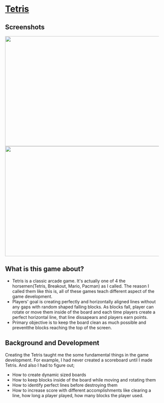 # [Tetris](https://fikretgezer.itch.io/tetris-game)
## Screenshots
<div align="center">
 
</div>
<div align="center">
 <img src="https://github.com/FikretGezer/TetrisGame/assets/64322071/32cf2e2e-1eec-4833-8165-417dad44ea68" width="600" height="360">
 <img src="https://github.com/FikretGezer/TetrisGame/assets/64322071/7278c4bc-fd3b-406b-8652-7ae23e2d4c7b" width="600" height="360"> 
</div>

## What is this game about?
* Tetris is a classic arcade game. It's actually one of 4 the horsemen(Tetris, Breakout, Mario, Pacman) as I called. The reason I called them like this is, all of these games teach different aspect of the game development. 
* Players' goal is creating perfectly and horizontally aligned lines without any gaps with random shaped falling blocks. As blocks fall, player can rotate or move them inside of the board and each time players create a perfect horizontal line, 
that line dissapears and players earn points.
* Primary objective is to keep the board clean as much possible and preventthe blocks reaching the top of the screen.

## Background and Development
Creating the Tetris taught me the some fundamental things in the game development. For example, I had never created a scoreboard until I made Tetris. And also I had to figure out;
* How to create dynamic sized boards
* How to keep blocks inside of the board while moving and rotating them
* How to identify perfect lines before destroying them
* How to increase score with different accomplishments like clearing a line, how long a player played, how many blocks the player used.
